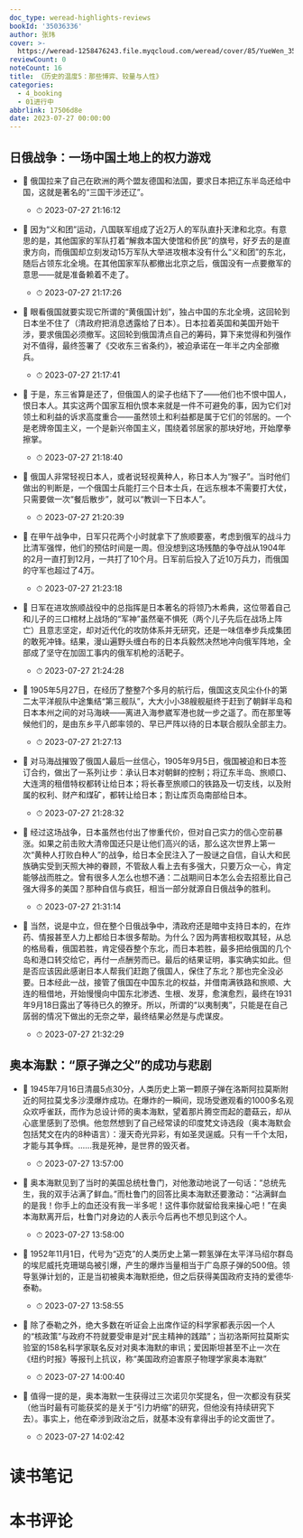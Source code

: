 ```yaml
---
doc_type: weread-highlights-reviews
bookId: '35036336'
author: 张玮
cover: >-
  https://weread-1258476243.file.myqcloud.com/weread/cover/85/YueWen_35036336/t7_YueWen_35036336.jpg
reviewCount: 0
noteCount: 16
title: 《历史的温度5：那些博弈、较量与人性》
categories:
  - 4_booking
  - 01进行中
abbrlink: 17506d8e
date: 2023-07-27 00:00:00
---
```



## 日俄战争：一场中国土地上的权力游戏


- 📌 俄国拉来了自己在欧洲的两个盟友德国和法国，要求日本把辽东半岛还给中国，这就是著名的“三国干涉还辽”。 
    - ⏱ 2023-07-27 21:16:12 

- 📌 因为“义和团”运动，八国联军组成了近2万人的军队直扑天津和北京。有意思的是，其他国家的军队打着“解救本国大使馆和侨民”的旗号，好歹去的是直隶方向，而俄国却立刻发动15万军队大举进攻根本没有什么“义和团”的东北，随后占领东北全境。在其他国家军队都撤出北京之后，俄国没有一点要撤军的意思——就是准备赖着不走了。 
    - ⏱ 2023-07-27 21:17:26 

- 📌 眼看俄国就要实现它所谓的“黄俄国计划”，独占中国的东北全境，这回轮到日本坐不住了（清政府把消息透露给了日本）。日本拉着英国和美国开始干涉，要求俄国必须撤军。这回轮到俄国清点自己的筹码，算下来觉得和列强作对不值得，最终签署了《交收东三省条约》，被迫承诺在一年半之内全部撤兵。 
    - ⏱ 2023-07-27 21:17:41 

- 📌 于是，东三省算是还了，但俄国人的梁子也结下了——他们也不恨中国人，恨日本人。其实这两个国家互相仇恨本来就是一件不可避免的事，因为它们对领土和利益的诉求高度重合——虽然领土和利益都是属于它们的邻居的。一个是老牌帝国主义，一个是新兴帝国主义，围绕着邻居家的那块好地，开始摩拳擦掌。 
    - ⏱ 2023-07-27 21:18:40 

- 📌 俄国人非常轻视日本人，或者说轻视黄种人，称日本人为“猴子”。当时他们做出的判断是，一个俄国士兵能打三个日本士兵，在远东根本不需要打大仗，只需要做一次“餐后散步”，就可以“教训一下日本人”。 
    - ⏱ 2023-07-27 21:20:39 

- 📌 在甲午战争中，日军只花两个小时就拿下了旅顺要塞，考虑到俄军的战斗力比清军强悍，他们的预估时间是一周。但没想到这场残酷的争夺战从1904年的2月一直打到12月，一共打了10个月。日军前后投入了近10万兵力，而俄国的守军也超过了4万。 
    - ⏱ 2023-07-27 21:23:18 

- 📌 日军在进攻旅顺战役中的总指挥是日本著名的将领乃木希典，这位带着自己和儿子的三口棺材上战场的“军神”虽然毫不惧死（两个儿子先后在战场上阵亡）且意志坚定，却对近代化的攻防体系并无研究，还是一味信奉步兵成集团的敢死冲锋。结果，漫山遍野头缠白布的日本兵毅然决然地冲向俄军阵地，全部成了坚守在加固工事内的俄军机枪的活靶子。 
    - ⏱ 2023-07-27 21:24:28 

- 📌 1905年5月27日，在经历了整整7个多月的航行后，俄国这支风尘仆仆的第二太平洋舰队中途集结“第三舰队”，大大小小38艘舰艇终于赶到了朝鲜半岛和日本本州之间的对马海峡——离进入海参崴军港也就一步之遥了。而在那里等候他们的，是由东乡平八郎率领的、早已严阵以待的日本联合舰队全部主力。 
    - ⏱ 2023-07-27 21:27:13 

- 📌 对马海战摧毁了俄国人最后一丝信心，1905年9月5日，俄国被迫和日本签订合约，做出了一系列让步：承认日本对朝鲜的控制；将辽东半岛、旅顺口、大连湾的租借特权都转让给日本；将长春至旅顺口的铁路及一切支线，以及附属的权利、财产和煤矿，都转让给日本；割让库页岛南部给日本。 
    - ⏱ 2023-07-27 21:28:32 

- 📌 经过这场战争，日本虽然也付出了惨重代价，但对自己实力的信心空前暴涨。如果之前击败大清帝国还只是让他们高兴的话，那么这次世界上第一次“黄种人打败白种人”的战争，给日本全民注入了一股谜之自信，自认大和民族确实受到天照大神的眷顾，不管敌人看上去有多强大，只要万众一心，肯定能够战而胜之。曾有很多人怎么也想不通：二战期间日本怎么会去招惹比自己强大得多的美国？那种自信与疯狂，相当一部分就源自日俄战争的胜利。 
    - ⏱ 2023-07-27 21:31:14 

- 📌 当然，说是中立，但在整个日俄战争中，清政府还是暗中支持日本的，在炸药、情报甚至人力上都给日本很多帮助。为什么？因为两害相权取其轻，从总的格局看，俄国若胜，肯定侵吞整个东北，而日本若胜，最多把给俄国的几个岛和港口转交给它，再付一点酬劳而已。最后的结果证明，事实确实如此。但是否应该因此感谢日本人帮我们赶跑了俄国人，保住了东北？那也完全没必要。日本经此一战，接管了俄国在中国东北的权益，并借南满铁路和旅顺、大连的租借地，开始慢慢向中国东北渗透、生根、发芽，愈演愈烈，最终在1931年9月18日露出了等待已久的獠牙。所以，所谓的“以夷制夷”，只能是在自己孱弱的情况下做出的无奈之举，最终结果必然是与虎谋皮。 
    - ⏱ 2023-07-27 21:32:29 
## 奥本海默：“原子弹之父”的成功与悲剧


- 📌 1945年7月16日清晨5点30分，人类历史上第一颗原子弹在洛斯阿拉莫斯附近的阿拉莫戈多沙漠爆炸成功。在爆炸的一瞬间，现场受邀观看的1000多名观众欢呼雀跃，而作为总设计师的奥本海默，望着那片腾空而起的蘑菇云，却从心底里感到了恐惧。他忽然想到了自己经常读的印度梵文诗选段（奥本海默会包括梵文在内的8种语言）：漫天奇光异彩，有如圣灵逞威。只有一千个太阳，才能与其争辉。……我是死神，是世界的毁灭者。 
    - ⏱ 2023-07-27 13:57:00 

- 📌 奥本海默见到了当时的美国总统杜鲁门，对他激动地说了一句话：“总统先生，我的双手沾满了鲜血。”而杜鲁门的回答比奥本海默还要激动：“沾满鲜血的是我！你手上的血还没有我一半多呢！这件事你就留给我来操心吧！”在奥本海默离开后，杜鲁门对身边的人表示今后再也不想见到这个人。 
    - ⏱ 2023-07-27 13:58:00 

- 📌 1952年11月1日，代号为“迈克”的人类历史上第一颗氢弹在太平洋马绍尔群岛的埃尼威托克珊瑚岛被引爆，产生的爆炸当量相当于广岛原子弹的500倍。领导氢弹计划的，正是当初被奥本海默拒绝，但之后获得美国政府支持的爱德华·泰勒。 
    - ⏱ 2023-07-27 13:58:55 

- 📌 除了泰勒之外，绝大多数在听证会上出席作证的科学家都表示因一个人的“核政策”与政府不符就要受审是对“民主精神的践踏”；当初洛斯阿拉莫斯实验室的158名科学家联名反对对奥本海默的审讯；爱因斯坦甚至不止一次在《纽约时报》等报刊上抗议，称“美国政府迫害原子物理学家奥本海默” 
    - ⏱ 2023-07-27 14:00:40 

- 📌 值得一提的是，奥本海默一生获得过三次诺贝尔奖提名，但一次都没有获奖（他当时最有可能获奖的是关于“引力坍缩”的研究，但他没有持续研究下去）。事实上，他在牵涉到政治之后，就基本没有拿得出手的论文面世了。 
    - ⏱ 2023-07-27 14:02:42 

# 读书笔记


# 本书评论
